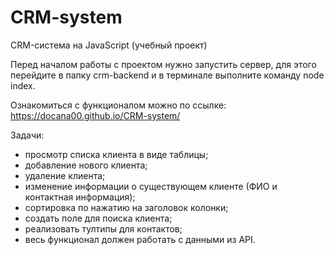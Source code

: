 # CRM-system
CRM-система на JavaScript (учебный проект)

Перед началом работы с проектом нужно запустить сервер, для этого перейдите в папку crm-backend и в терминале выполните команду node index.

Ознакомиться с функционалом можно по ссылке: https://docana00.github.io/CRM-system/

Задачи:
- просмотр списка клиента в виде таблицы;
- добавление нового клиента;
- удаление клиента;
- изменение информации о существующем клиенте (ФИО и контактная информация);
- сортировка по нажатию на заголовок колонки;
- создать поле для поиска клиента;
- реализовать тултипы для контактов;
- весь функционал должен работать с данными из API.
